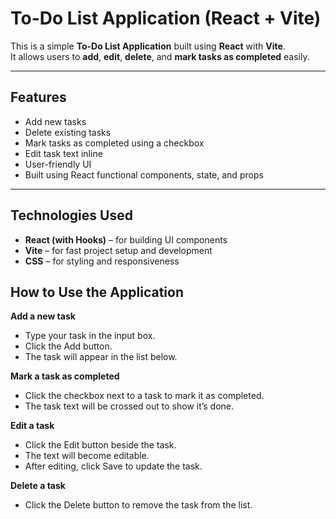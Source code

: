 #  To-Do List Application (React + Vite)

This is a simple **To-Do List Application** built using **React** with **Vite**.  
It allows users to **add**, **edit**, **delete**, and **mark tasks as completed** easily.

---

##  Features

* Add new tasks  
* Delete existing tasks  
* Mark tasks as completed using a checkbox   
* Edit task text inline  
* User-friendly UI  
* Built using React functional components, state, and props  

---

##  Technologies Used

- **React (with Hooks)** – for building UI components  
- **Vite** – for fast project setup and development  
- **CSS** – for styling and responsiveness  



## How to Use the Application


**Add a new task**

- Type your task in the input box.
- Click the Add button.
- The task will appear in the list below.

**Mark a task as completed**

- Click the checkbox next to a task to mark it as completed.
- The task text will be crossed out to show it’s done.

**Edit a task**

- Click the Edit button beside the task.
- The text will become editable.
- After editing, click Save to update the task.

**Delete a task**

- Click the Delete button to remove the task from the list.

